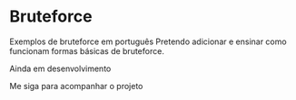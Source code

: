 # Bruteforce
 Exemplos de bruteforce em português
 Pretendo adicionar e ensinar como funcionam formas básicas de bruteforce.
 
 Ainda em desenvolvimento

 Me siga para acompanhar o projeto
